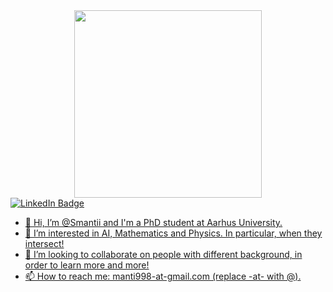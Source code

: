 <div id="header" align="center">
  <img src="https://media.giphy.com/media/jAe22Ec5iICCk/giphy.gif" width="300"/>
</div>

<div id="badges">
  <a href="https://www.linkedin.com/in/simone-manti-653054210/">
    <img src="https://img.shields.io/badge/LinkedIn-blue?style=for-the-badge&logo=linkedin&logoColor=white" alt="LinkedIn Badge"/>
</div>




- 👋 Hi, I’m @Smantii and I'm a PhD student at Aarhus University.
- 👀 I’m interested in AI, Mathematics and Physics. In particular, when they intersect!
- 💞️ I’m looking to collaborate on people with different background, in order to learn more and more!
- 📫 How to reach me: manti998-at-gmail.com (replace -at- with @).

<!---
Smantii/Smantii is a ✨ special ✨ repository because its `README.md` (this file) appears on your GitHub profile.
You can click the Preview link to take a look at your changes.
--->
